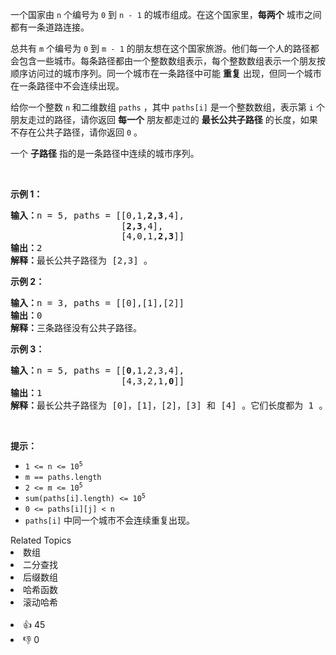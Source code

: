 <p>一个国家由 <code>n</code>&nbsp;个编号为 <code>0</code>&nbsp;到 <code>n - 1</code>&nbsp;的城市组成。在这个国家里，<strong>每两个</strong>&nbsp;城市之间都有一条道路连接。</p>

<p>总共有 <code>m</code>&nbsp;个编号为 <code>0</code>&nbsp;到 <code>m - 1</code>&nbsp;的朋友想在这个国家旅游。他们每一个人的路径都会包含一些城市。每条路径都由一个整数数组表示，每个整数数组表示一个朋友按顺序访问过的城市序列。同一个城市在一条路径中可能 <strong>重复</strong> 出现，但同一个城市在一条路径中不会连续出现。</p>

<p>给你一个整数&nbsp;<code>n</code>&nbsp;和二维数组&nbsp;<code>paths</code>&nbsp;，其中&nbsp;<code>paths[i]</code>&nbsp;是一个整数数组，表示第 <code>i</code>&nbsp;个朋友走过的路径，请你返回 <strong>每一个</strong>&nbsp;朋友都走过的 <strong>最长公共子路径</strong>&nbsp;的长度，如果不存在公共子路径，请你返回 <code>0</code>&nbsp;。</p>

<p>一个 <strong>子路径</strong> 指的是一条路径中连续的城市序列。</p>

<p>&nbsp;</p>

<p><strong>示例 1：</strong></p>

<pre>
<b>输入：</b>n = 5, paths = [[0,1,<strong>2,3</strong>,4],
                     [<strong>2,3</strong>,4],
                     [4,0,1,<strong>2,3</strong>]]
<b>输出：</b>2
<b>解释：</b>最长公共子路径为 [2,3] 。
</pre>

<p><strong>示例 2：</strong></p>

<pre>
<b>输入：</b>n = 3, paths = [[0],[1],[2]]
<b>输出：</b>0
<b>解释：</b>三条路径没有公共子路径。
</pre>

<p><strong>示例 3：</strong></p>

<pre>
<b>输入：</b>n = 5, paths = [[<strong>0</strong>,1,2,3,4],
                     [4,3,2,1,<strong>0</strong>]]
<b>输出：</b>1
<b>解释：</b>最长公共子路径为 [0]，[1]，[2]，[3] 和 [4] 。它们长度都为 1 。</pre>

<p>&nbsp;</p>

<p><strong>提示：</strong></p>

<ul> 
 <li><code>1 &lt;= n &lt;= 10<sup>5</sup></code></li> 
 <li><code>m == paths.length</code></li> 
 <li><code>2 &lt;= m &lt;= 10<sup>5</sup></code></li> 
 <li><code>sum(paths[i].length) &lt;= 10<sup>5</sup></code></li> 
 <li><code>0 &lt;= paths[i][j] &lt; n</code></li> 
 <li><code>paths[i]</code>&nbsp;中同一个城市不会连续重复出现。</li> 
</ul>

<div><div>Related Topics</div><div><li>数组</li><li>二分查找</li><li>后缀数组</li><li>哈希函数</li><li>滚动哈希</li></div></div><br><div><li>👍 45</li><li>👎 0</li></div>